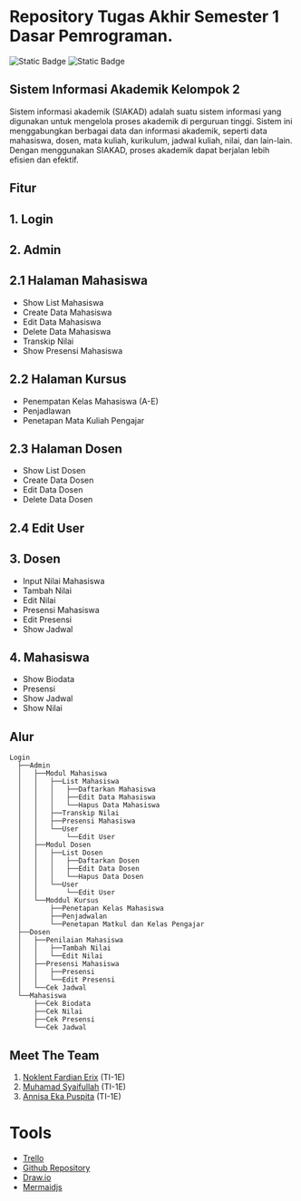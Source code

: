 # Repository Tugas Akhir Semester 1 Dasar Pemrograman. 
![Static Badge](https://img.shields.io/badge/Mata%20Kuliah-Dasar%20Pemrograman-13e600) ![Static Badge](https://img.shields.io/badge/Contributors-3%20contributor-4a92f0)


## Sistem Informasi Akademik Kelompok 2
Sistem informasi akademik (SIAKAD) adalah suatu sistem informasi yang digunakan untuk mengelola proses akademik di perguruan tinggi. Sistem ini menggabungkan berbagai data dan informasi akademik, seperti data mahasiswa, dosen, mata kuliah, kurikulum, jadwal kuliah, nilai, dan lain-lain. Dengan menggunakan SIAKAD, proses akademik dapat berjalan lebih efisien dan efektif.

## Fitur
## 1. Login
## 2. Admin
## 2.1 Halaman Mahasiswa
- Show List Mahasiswa
- Create Data Mahasiswa
- Edit Data Mahasiswa
- Delete Data Mahasiswa
- Transkip Nilai
- Show Presensi Mahasiswa
## 2.2 Halaman Kursus
- Penempatan Kelas Mahasiswa (A-E)
- Penjadlawan
- Penetapan Mata Kuliah Pengajar
## 2.3 Halaman  Dosen
- Show List Dosen
- Create Data Dosen
- Edit Data Dosen
- Delete Data Dosen
## 2.4 Edit User
## 3. Dosen
- Input Nilai Mahasiswa
- Tambah Nilai
- Edit Nilai
- Presensi Mahasiswa
- Edit Presensi
- Show Jadwal
## 4. Mahasiswa
- Show Biodata
- Presensi
- Show Jadwal
- Show Nilai
## Alur
```text
Login
  ├──Admin
  │   ├──Modul Mahasiswa
  │   │   ├──List Mahasiswa
  │   │   │   ├──Daftarkan Mahasiswa  
  │   │   │   ├──Edit Data Mahasiswa
  │   │   │   └──Hapus Data Mahasiswa
  │   │   ├──Transkip Nilai    
  │   │   ├──Presensi Mahasiswa    
  │   │   └──User    
  │   │       └──Edit User 
  │   ├──Modul Dosen
  │   │   ├──List Dosen
  │   │   │   ├──Daftarkan Dosen  
  │   │   │   ├──Edit Data Dosen
  │   │   │   └──Hapus Data Dosen
  │   │   └──User    
  │   │       └──Edit User
  │   └──Moddul Kursus
  │       ├──Penetapan Kelas Mahasiswa
  │       ├──Penjadwalan
  │       └──Penetapan Matkul dan Kelas Pengajar
  ├──Dosen
  │   ├──Penilaian Mahasiswa
  │   │   ├──Tambah Nilai  
  │   │   └──Edit Nilai
  │   ├──Presensi Mahasiswa
  │   │   ├──Presensi
  │   │   └──Edit Presensi
  │   └──Cek Jadwal
  └──Mahasiswa
      ├──Cek Biodata
      ├──Cek Nilai
      ├──Cek Presensi
      └──Cek Jadwal
```
## Meet The Team 
1. <a href="https://github.com/Noklent-Fardian"> Noklent Fardian Erix</a> (TI-1E)
2. <a href="https://github.com/syaifulmain"> Muhamad Syaifullah</a> (TI-1E)
3. <a href="https://github.com/annisaeka123"> Annisa Eka Puspita</a> (TI-1E)

# Tools 
- [Trello](https://trello.com/b/XN9G5uRJ/sistem-akademik)
- [Github Repository](https://github.com/Noklent-Fardian/Prakdaspro_Sistem_Adakemik)
- [Draw.io](https://github.com/Noklent-Fardian/Prakdaspro_Sistem_Adakemik/blob/master/README.md)
- [Mermaidjs](https://mermaid.js.org/)

